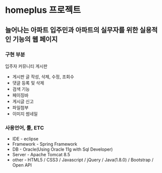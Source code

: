 # homeplus 프로젝트

##  늘어나는 아파트 입주민과 아파트의 실무자를 위한 실용적인 기능의 웹 페이지

### 구현 부분
입주자 커뮤니티 게시판
- 게시판 글 작성, 삭제, 수정, 조회수
- 댓글 등록 및 삭제 
- 검색 기능 
- 페이징바 
- 게시글 신고
- 파일첨부 
- 이미지 썸네일

### 사용언어, 툴, ETC
* IDE - eclipse
* Framework - Spring Framework
* DB - Oracle(Using Oracle 11g with Sql Developer)
* Server - Apache Tomcat 8.5
* other - HTML5 / CSS3 / Javascript / jQuery / Java(1.8.0) / Bootstrap / Open API

